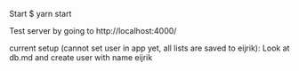 
Start
$ yarn start

Test server by going to http://localhost:4000/

current setup (cannot set user in app yet, all lists are saved to eijrik):
Look at db.md and create user with name eijrik